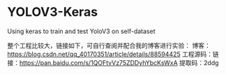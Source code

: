 # YOLOV3-Keras
Using keras to train and test YoloV3 on self-dataset

整个工程比较大，链接如下，可自行查阅并配合我的博客进行实验：
博客：https://blog.csdn.net/qq_40170351/article/details/88594425
工程源码：链接：https://pan.baidu.com/s/1QOFtvVz75ZDDyhYbcKsWxA 提取码：2ddg
